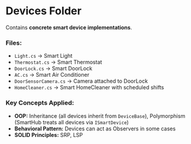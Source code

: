 # Devices Folder

Contains **concrete smart device implementations**.

### Files:

- `Light.cs` → Smart Light
- `Thermostat.cs` → Smart Thermostat
- `DoorLock.cs` → Smart DoorLock
- `AC.cs` → Smart Air Conditioner
- `DoorSensorCamera.cs` → Camera attached to DoorLock
- `HomeCleaner.cs` → Smart HomeCleaner with scheduled shifts

### Key Concepts Applied:

- **OOP:** Inheritance (all devices inherit from `DeviceBase`), Polymorphism (SmartHub treats all devices via `ISmartDevice`)
- **Behavioral Pattern:** Devices can act as Observers in some cases
- **SOLID Principles:** SRP, LSP
